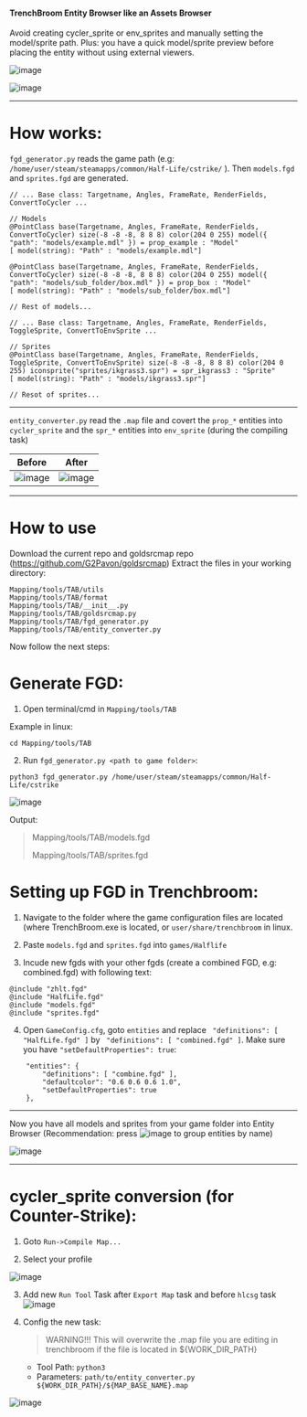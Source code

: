 #### TrenchBroom Entity Browser like an Assets Browser

Avoid creating cycler_sprite or env_sprites and manually setting the model/sprite path. Plus: you have a quick model/sprite preview before placing the entity without using external viewers.

![image](https://github.com/G2Pavon/TAB/assets/14117486/702c8466-c3f2-493f-ab8f-a117a3f55991)

![image](https://github.com/G2Pavon/TAB/assets/14117486/650067be-5852-4981-8626-2827e6cd2838)


---
# How works:

`fgd_generator.py` reads the game path (e.g: `/home/user/steam/steamapps/common/Half-Life/cstrike/` ). Then `models.fgd` and `sprites.fgd` are generated.

```
// ... Base class: Targetname, Angles, FrameRate, RenderFields, ConvertToCycler ...

// Models
@PointClass base(Targetname, Angles, FrameRate, RenderFields, ConvertToCycler) size(-8 -8 -8, 8 8 8) color(204 0 255) model({ "path": "models/example.mdl" }) = prop_example : "Model" 
[ model(string): "Path" : "models/example.mdl"]

@PointClass base(Targetname, Angles, FrameRate, RenderFields, ConvertToCycler) size(-8 -8 -8, 8 8 8) color(204 0 255) model({ "path": "models/sub_folder/box.mdl" }) = prop_box : "Model" 
[ model(string): "Path" : "models/sub_folder/box.mdl"]

// Rest of models...
```

```
// ... Base class: Targetname, Angles, FrameRate, RenderFields, ToggleSprite, ConvertToEnvSprite ...

// Sprites
@PointClass base(Targetname, Angles, FrameRate, RenderFields, ToggleSprite, ConvertToEnvSprite) size(-8 -8 -8, 8 8 8) color(204 0 255) iconsprite("sprites/ikgrass3.spr") = spr_ikgrass3 : "Sprite" 
[ model(string): "Path" : "models/ikgrass3.spr"]

// Resot of sprites...
```

---
`entity_converter.py` read the `.map` file and covert the `prop_*` entities into `cycler_sprite` and the `spr_*` entities into `env_sprite` (during the compiling task)

| Before | After|
|--------|------|
| ![image](https://github.com/G2Pavon/TAB/assets/14117486/01ee2b8d-edcc-4495-98c7-7e5c9034250b)| ![image](https://github.com/G2Pavon/TAB/assets/14117486/f270773f-f29a-4792-a487-570dd62f5467) |
---

# How to use

Download the current repo and goldsrcmap repo (https://github.com/G2Pavon/goldsrcmap)
Extract the files in your working directory:
```
Mapping/tools/TAB/utils
Mapping/tools/TAB/format
Mapping/tools/TAB/__init__.py
Mapping/tools/TAB/goldsrcmap.py
Mapping/tools/TAB/fgd_generator.py
Mapping/tools/TAB/entity_converter.py
```
Now follow the next steps:

# Generate FGD:

1) Open terminal/cmd in `Mapping/tools/TAB`

Example in linux:
```
cd Mapping/tools/TAB
```

2) Run `fgd_generator.py <path to game folder>`:
```
python3 fgd_generator.py /home/user/steam/steamapps/common/Half-Life/cstrike
```
![image](https://github.com/G2Pavon/TAB/assets/14117486/13953d8b-3581-49b4-8b00-97c146dc931f)


Output:

>Mapping/tools/TAB/models.fgd
>
>Mapping/tools/TAB/sprites.fgd

# Setting up FGD in Trenchbroom: 

1) Navigate to the folder where the game configuration files are located (where TrenchBroom.exe is located, or `user/share/trenchbroom` in linux.

2) Paste `models.fgd` and `sprites.fgd` into `games/Halflife`

3) Incude new fgds with your other fgds (create a combined FGD, e.g: combined.fgd) with following text:
```
@include "zhlt.fgd"
@include "HalfLife.fgd"
@include "models.fgd"
@include "sprites.fgd"
```

4) Open `GameConfig.cfg`, goto `entities` and replace ` "definitions": [ "HalfLife.fgd" ]` by ` "definitions": [ "combined.fgd" ]`. Make sure you have `"setDefaultProperties": true`:
```
    "entities": {
        "definitions": [ "combine.fgd" ],
        "defaultcolor": "0.6 0.6 0.6 1.0",
        "setDefaultProperties": true
    },
```

---
Now you have all models and sprites from your game folder into Entity Browser (Recommendation: press ![image](https://github.com/G2Pavon/TAB/assets/14117486/97cee766-828f-4b05-aa0d-384c745df196) to group entities by name) 

![image](https://github.com/G2Pavon/TAB/assets/14117486/d6392241-0b84-4421-878b-c82ceb55d39c)

---

# cycler_sprite conversion (for Counter-Strike): 

1) Goto `Run->Compile Map...`

2) Select your profile

![image](https://github.com/G2Pavon/TAB/assets/14117486/0ec37f66-6c5a-4068-b79e-2e8bf597159c)


3) Add new `Run Tool` Task after `Export Map` task and before `hlcsg` task
![image](https://github.com/G2Pavon/TAB/assets/14117486/8af59b0f-db21-4a21-95dc-ca7864d0b4cf)


4) Config the new task:
    >WARNING!!! This will overwrite the .map file you are editing in trenchbroom if the file is located in ${WORK_DIR_PATH}
   - Tool Path: `python3`
   - Parameters: `path/to/entity_converter.py ${WORK_DIR_PATH}/${MAP_BASE_NAME}.map`


![image](https://github.com/G2Pavon/TAB/assets/14117486/2616cc5d-058b-482e-a0df-645b45c0c2bf)
